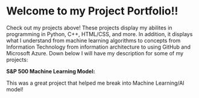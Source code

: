 # Welcome to my Project Portfolio!!

  Check out my projects above! These projects display my abilites in programming in Python, C++, HTML/CSS, and more. In addition, it displays what I understand from machine learning algorithms to concepts from
Information Technology from information architecture to using GitHub and Microsoft Azure. Down below I will have my description for some of my projects:

**S&P 500 Machine Learning Model:**

  This was a great project that helped me break into Machine Learning/AI model! 
